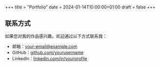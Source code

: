 +++
title = "Portfolio"
date = 2024-01-14T10:00:00+01:00
draft = false
+++

## 联系方式

如果您对我的作品感兴趣，欢迎通过以下方式联系我：

- 邮箱：your-email@example.com
- GitHub：[github.com/yourusername](https://github.com/yourusername)
- LinkedIn：[linkedin.com/in/yourprofile](https://linkedin.com/in/yourprofile)
